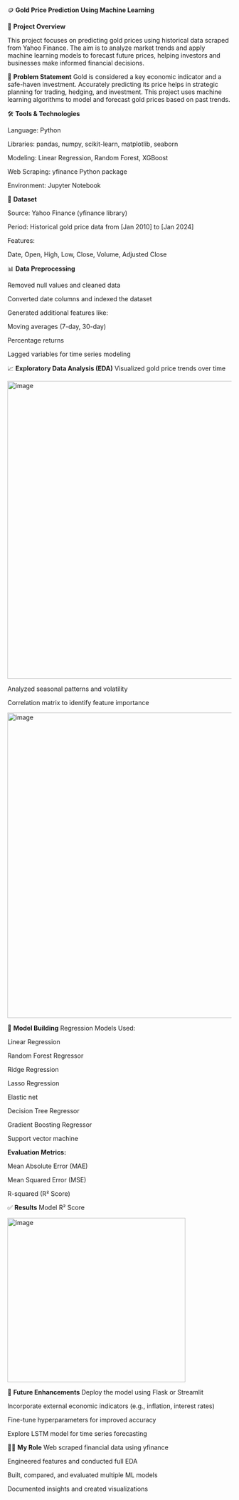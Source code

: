 🪙 **Gold Price Prediction Using Machine Learning**

📘 **Project Overview**

This project focuses on predicting gold prices using historical data scraped from Yahoo Finance. The aim is to analyze market trends and apply machine learning models to forecast future prices, helping investors and businesses make informed financial decisions.

🧩 **Problem Statement**
Gold is considered a key economic indicator and a safe-haven investment. Accurately predicting its price helps in strategic planning for trading, hedging, and investment. This project uses machine learning algorithms to model and forecast gold prices based on past trends.

🛠️ **Tools & Technologies**

Language: Python

Libraries: pandas, numpy, scikit-learn, matplotlib, seaborn

Modeling: Linear Regression, Random Forest, XGBoost

Web Scraping: yfinance Python package

Environment: Jupyter Notebook

📁 **Dataset**

Source: Yahoo Finance (yfinance library)

Period: Historical gold price data from [Jan 2010] to [Jan 2024]

Features:

Date, Open, High, Low, Close, Volume, Adjusted Close

📊 **Data Preprocessing**

Removed null values and cleaned data

Converted date columns and indexed the dataset

Generated additional features like:

Moving averages (7-day, 30-day)

Percentage returns

Lagged variables for time series modeling

📈 **Exploratory Data Analysis (EDA)**
Visualized gold price trends over time

<img width="1783" height="669" alt="image" src="https://github.com/user-attachments/assets/06399b8c-e2ab-4c00-bc77-2644144c8773" />

Analyzed seasonal patterns and volatility

Correlation matrix to identify feature importance

<img width="812" height="686" alt="image" src="https://github.com/user-attachments/assets/09b1234b-2e9b-4678-ac9b-40826364824a" />


🤖 **Model Building**
Regression Models Used:

Linear Regression

Random Forest Regressor

 Ridge Regression
 
 Lasso Regression
 
 Elastic net
 
 Decision Tree Regressor
 
 Gradient Boosting Regressor
 
 Support vector machine 

**Evaluation Metrics:**

Mean Absolute Error (MAE)

Mean Squared Error (MSE)

R-squared (R² Score)

✅ **Results**
Model	R² Score	

<img width="400" height="369" alt="image" src="https://github.com/user-attachments/assets/eba05c16-7f21-4f58-a834-2f1cb30e708d" />


🚀 **Future Enhancements**
Deploy the model using Flask or Streamlit

Incorporate external economic indicators (e.g., inflation, interest rates)

Fine-tune hyperparameters for improved accuracy

Explore LSTM model for time series forecasting

👩‍💻 **My Role**
Web scraped financial data using yfinance

Engineered features and conducted full EDA

Built, compared, and evaluated multiple ML models

Documented insights and created visualizations
